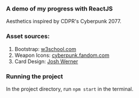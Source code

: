 ### A demo of my progress with ReactJS
Aesthetics inspired by CDPR's Cyberpunk 2077.

### Asset sources:
1.  Bootstrap: [w3school.com](https://www.w3schools.com/w3css/)
2. Weapon Icons: [cyberpunk.fandom.com](https://cyberpunk.fandom.com/wiki/Category:Cyberpunk_2077_images_-_Weapon_Inventory_Icons) 
3.  Card Design: [Josh Werner](https://codepen.io/jshwrnr/pen/BaRwBZM)

### Running the project
In the project directory, run `npm start` in the terminal.